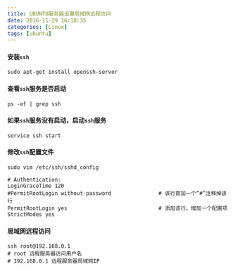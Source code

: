 ```yaml
---
title: UBUNTU服务器设置局域网远程访问
date: 2016-11-29 16:18:35
categories: [Linux]
tags: [ubuntu]
---
```


#### 安装``ssh``
```
sudo apt-get install openssh-server
```

#### 查看``ssh``服务是否启动
```
ps -ef | grep ssh
```

  <!--more-->

#### 如果``ssh``服务没有启动，启动``ssh``服务
```
service ssh start
```

#### 修改``ssh``配置文件
```
sudo vim /etc/ssh/sshd_config
```

``` shell
# Authentication:
LoginGraceTime 120
#PermitRootLogin without-password               # 该行首加一个“#”注释掉该行
PermitRootLogin yes                             # 添加该行，增加一个配置项
StrictModes yes
```

#### 局域网远程访问
``` shell
ssh root@192.168.0.1
# root 远程服务器访问用户名
# 192.168.0.1 远程服务器局域网IP
```
